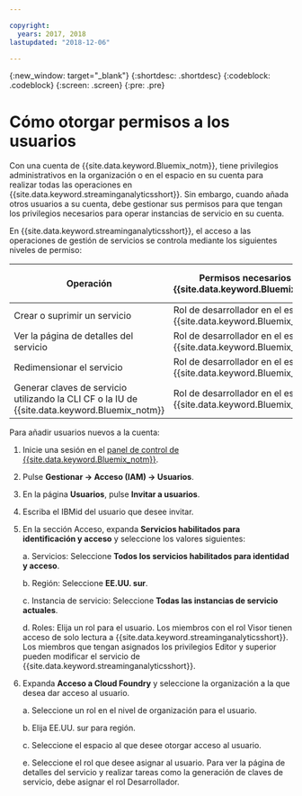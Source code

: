 ```yaml
---

copyright:
  years: 2017, 2018
lastupdated: "2018-12-06"

---
```


<!-- Attribute definitions -->
{:new_window: target="_blank"}
{:shortdesc: .shortdesc}
{:codeblock: .codeblock}
{:screen: .screen}
{:pre: .pre}

# Cómo otorgar permisos a los usuarios

Con una cuenta de {{site.data.keyword.Bluemix_notm}}, tiene privilegios administrativos en la organización o en el espacio en su cuenta para realizar todas las operaciones en {{site.data.keyword.streaminganalyticsshort}}. Sin embargo, cuando añada otros usuarios a su cuenta, debe gestionar sus permisos para que tengan los privilegios necesarios para operar instancias de servicio en su cuenta.

En {{site.data.keyword.streaminganalyticsshort}}, el acceso a las operaciones de gestión de servicios se controla mediante los siguientes niveles de permiso:

| Operación | Permisos necesarios de {{site.data.keyword.Bluemix_notm}} | Permisos necesarios de IAM |
|-----------|------------------------------|--------------------------|
| Crear o suprimir un servicio | Rol de desarrollador en el espacio de {{site.data.keyword.Bluemix_notm}} | Ninguno |
| Ver la página de detalles del servicio | Rol de desarrollador en el espacio de {{site.data.keyword.Bluemix_notm}} | Visor y superior |
| Redimensionar el servicio   | Rol de desarrollador en el espacio de {{site.data.keyword.Bluemix_notm}} | Editor y superior |
| Generar claves de servicio utilizando la CLI CF o la IU de {{site.data.keyword.Bluemix_notm}} | Rol de desarrollador en el espacio de {{site.data.keyword.Bluemix_notm}} | Ninguno |

Para añadir usuarios nuevos a la cuenta:

1.	Inicie una sesión en el [panel de control de {{site.data.keyword.Bluemix_notm}}](https://{DomainName}).

2.	Pulse **Gestionar -> Acceso (IAM) -> Usuarios**.

3.	En la página **Usuarios**, pulse **Invitar a usuarios**.

4.	Escriba el IBMid del usuario que desee invitar.

5.	En la sección Acceso, expanda **Servicios habilitados para identificación y acceso** y seleccione los valores siguientes:

	a.	Servicios: Seleccione **Todos los servicios habilitados para identidad y acceso**.

	b.	Región: Seleccione **EE.UU. sur**.

	c.	Instancia de servicio: Seleccione **Todas las instancias de servicio actuales**.

	d.	Roles: Elija un rol para el usuario. Los miembros con el rol Visor tienen acceso de solo lectura a {{site.data.keyword.streaminganalyticsshort}}. Los miembros que tengan asignados los privilegios Editor y superior pueden modificar el servicio de {{site.data.keyword.streaminganalyticsshort}}.

6.	Expanda **Acceso a Cloud Foundry** y seleccione la organización a la que desea dar acceso al usuario.

	a. Seleccione un rol en el nivel de organización para el usuario.

	b.	Elija EE.UU. sur para región.

	c.	Seleccione el espacio al que desee otorgar acceso al usuario.

	e.	Seleccione el rol que desee asignar al usuario. Para ver la página de detalles del servicio y realizar tareas como la generación de claves de servicio, debe asignar el rol Desarrollador.
